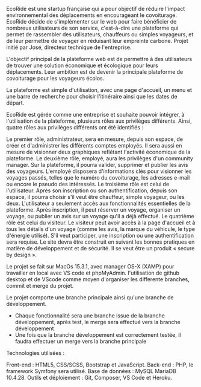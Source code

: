 EcoRide est une startup française qui a pour objectif de réduire l'impact environnemental des déplacements en encourageant le covoiturage. EcoRide décide de s'implémenter sur le web pour faire bénéficier de nombreux utilisateurs de son service, c'est-à-dire une plateforme qui permet de rassembler des utilisateurs, chauffeurs ou simples voyageurs, et de leur permettre de voyager en réduisant leur empreinte carbone. Projet initié par José, directeur technique de l'entreprise.

L'objectif principal de la plateforme web est de permettre à des utilisateurs de trouver une solution économique et écologique pour leurs déplacements. Leur ambition est de devenir la principale plateforme de covoiturage pour les voyageurs écolos.

La plateforme est simple d'utilisation, avec une page d'accueil, un menu et une barre de recherche pour choisir l'itinéraire ainsi que les dates de départ.

EcoRide est gérée comme une entreprise et souhaite pouvoir intégrer, à l'utilisation de la plateforme, plusieurs rôles aux privilèges différents. Ainsi, quatre rôles aux privilèges différents ont été identifiés :

Le premier rôle, administrateur, sera en mesure, depuis son espace, de créer et d'administrer les différents comptes employés. Il sera aussi en mesure de visionner deux graphiques reflétant l'activité économique de la plateforme.
Le deuxième rôle, employé, aura les privilèges d'un community manager. Sur la plateforme, il pourra valider, supprimer et publier les avis des voyageurs. L'employé disposera d'informations clés pour visionner les voyages passés, telles que le numéro du covoiturage, les adresses e-mail ou encore le pseudo des intéressés.
Le troisième rôle est celui de l'utilisateur. Après son inscription ou son authentification, depuis son espace, il pourra choisir s'il veut être chauffeur, simple voyageur, ou les deux. L'utilisateur a seulement accès aux fonctionnalités essentielles de la plateforme. Après inscription, il peut réserver un voyage, organiser un voyage, ou publier un avis sur un voyage qu'il a déjà effectué.
Le quatrième rôle est celui du visiteur. Le visiteur peut avoir accès à la page d'accueil et à tous les détails d'un voyage (comme les avis, la marque du véhicule, le type d'énergie utilisé). S'il veut participer, une inscription ou une authentification sera requise.
Le site devra être construit en suivant les bonnes pratiques en matière de développement et de sécurité. Il se veut être un produit « secure by design ».


Le projet se fait sur MacOs 15.3.1, avec manager OS-X (XAMP) pour travailler en local avec VS code et phpMyAdmin.
l'utilisation de github desktop et de VScode comme moyen d'organiser les differente branches, commit et merge du projet.

Le projet comporte une branche principale ainsi qu'une branche de développement.
- Chaque fonctionnalité sera une branche issue de la branche
développement, après test, le merge sera effectué vers la
branche développement
- Une fois que la branche développement est correctement
testée, il faudra effectuer un merge vers la branche principale


Technologies utilisées :

Front-end : HTML5, CSS/SCSS, Bootstrap et JavaScript.
Back-end : PHP, le framework Symfony sera utilisé.
Base de données : MySQL MariaDB 10.4.28.
Outils et déploiement : Git, Composer, VS Code et Heroku.


